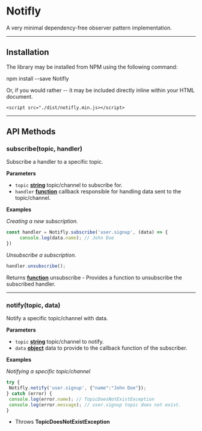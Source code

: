 # Notifly

A very minimal dependency-free observer pattern implementation.


----------

## Installation

The library may be installed from NPM using the following command:

  npm install --save Notifly

Or, if you would rather -- it may be included directly inline within your HTML document.

    <script src="./dist/notifly.min.js></script>

----------

## API Methods


### subscribe(topic, handler)

Subscribe a handler to a specific topic.

**Parameters**

-   `topic` **[string](https://developer.mozilla.org/en-US/docs/Web/JavaScript/Reference/Global_Objects/String)** topic/channel to subscribe for.
-   `handler` **[function](https://developer.mozilla.org/en-US/docs/Web/JavaScript/Reference/Statements/function)** callback responsible for handling data sent to the topic/channel.

**Examples**

_Creating a new subscription._

```javascript
const handler = Notifly.subscribe('user.signup', (data) => {
     console.log(data.name); // John Doe
})
```

_Unsubscribe a subscription._

```javascript
handler.unsubscribe();
```

Returns **[function](https://developer.mozilla.org/en-US/docs/Web/JavaScript/Reference/Statements/function)** unsubscribe - Provides a function to unsubscribe the subscribed handler.


----------


### notify(topic, data)

Notify a specific topic/channel with data.

**Parameters**

-   `topic` **[string](https://developer.mozilla.org/en-US/docs/Web/JavaScript/Reference/Global_Objects/String)** topic/channel to notify.
-   `data` **[object](https://developer.mozilla.org/en-US/docs/Web/JavaScript/Reference/Global_Objects/Object)** data to provide to the callback function of the subscriber.

**Examples**

_Notifying a specific topic/channel_

```javascript
try {
 Notifly.notify('user.signup', {"name":"John Doe"});
} catch (error) {
 console.log(error.name); // TopicDoesNotExistException
 console.log(error.message); // user.signup topic does not exist.
}
```

-   Throws **TopicDoesNotExistException**
